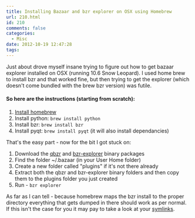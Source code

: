 ```yaml
---
title: Installing Bazaar and bzr explorer on OSX using Homebrew
url: 210.html
id: 210
comments: false
categories:
  - Misc
date: 2012-10-19 12:47:28
tags:
---
```


Just about drove myself insane trying to figure out how to get bazaar explorer installed on OSX (running 10.6 Snow Leopard). I used home brew to install bzr and that worked fine, but then trying to get the explorer (which doesn't come bundled with the brew bzr version) was futile.

#### So here are the instructions (starting from scratch):

1.  [Install homebrew](http://mxcl.github.com/homebrew/)
2.  Install python: `brew install python`
3.  Install bzr: `brew install bzr`
4.  Install pyqt: `brew install pyqt` (it will also install dependancies)

That's the easy part - now for the bit I got stuck on:

1.  Download the [qbzr](http://wiki.bazaar.canonical.com/QBzr) and [bzr-explorer](https://launchpad.net/bzr-explorer/+download) binary packages
2.  Find the folder ~/.bazaar (in your User Home folder)
3.  Create a new folder called "plugins" if it's not there already
4.  Extract both the qbzr and bzr-explorer binary folders and then copy them to the plugins folder you just created
5.  Run - `bzr explorer`

As far as I can tell - because homebrew maps the bzr install to the proper directory everything that gets dumped in there should work as per normal. If this isn't the case for you it may pay to take a look at your [symlinks](http://cheat.errtheblog.com/s/brew/).